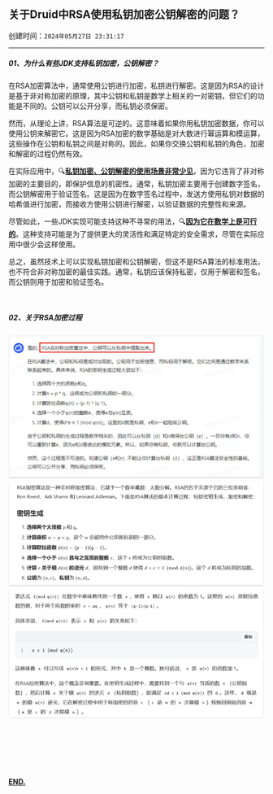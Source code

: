 ## 关于Druid中RSA使用私钥加密公钥解密的问题？

创建时间：`2024年05月27日 23:31:17`

---

##### 01、为什么有些JDK支持私钥加密，公钥解密？

在RSA加密算法中，通常使用公钥进行加密，私钥进行解密。这是因为RSA的设计是基于非对称加密的原理，其中公钥和私钥是数学上相关的一对密钥，但它们的功能是不同的。公钥可以公开分享，而私钥必须保密。

然而，从理论上讲，RSA算法是可逆的。这意味着如果你用私钥加密数据，你可以使用公钥来解密它。这是因为RSA加密的数学基础是对大数进行幂运算和模运算，这些操作在公钥和私钥之间是对称的。因此，如果你交换公钥和私钥的角色，加密和解密的过程仍然有效。

在实际应用中，🔍**<u>私钥加密、公钥解密的使用场景非常少见</u>**，因为它违背了非对称加密的主要目的，即保护信息的机密性。通常，私钥加密主要用于创建数字签名，而公钥解密用于验证签名。这是因为在数字签名过程中，发送方使用私钥对数据的哈希值进行加密，而接收方使用公钥进行解密，以验证数据的完整性和来源。

尽管如此，一些JDK实现可能支持这种不寻常的用法，🔍**<u>因为它在数学上是可行的</u>**。这种支持可能是为了提供更大的灵活性和满足特定的安全需求，尽管在实际应用中很少会这样使用。

总之，虽然技术上可以实现私钥加密和公钥解密，但这不是RSA算法的标准用法，也不符合非对称加密的最佳实践。通常，私钥应该保持私密，仅用于解密和签名，而公钥则用于加密和验证签名。

<br/>

##### 02、关于RSA加密过程

 ![关于RSA加密过程](https://github.com/MagicFollower/abc-cloud/blob/main/abc/druid-multi-datasource-demo/RSA%E9%9D%9E%E5%AF%B9%E7%A7%B0%E5%8A%A0%E5%AF%86%E8%BF%87%E7%A8%8B.png)





<br/>

<br/>

<br/>

<br/>

<br/>

**<u>END.</u>**